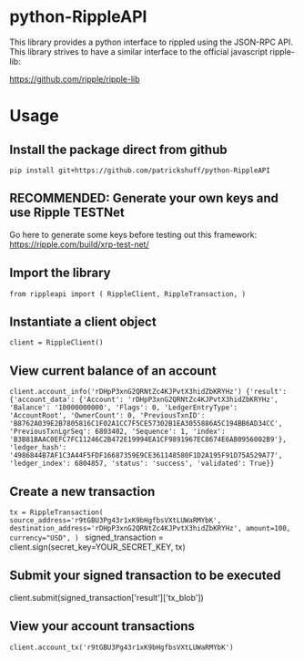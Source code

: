 # python-RippleAPI
This library provides a python interface to rippled using the JSON-RPC API.  This library strives to have a similar interface to the official javascript ripple-lib:

https://github.com/ripple/ripple-lib


# Usage
## Install the package direct from github
`pip install git+https://github.com/patrickshuff/python-RippleAPI`

## RECOMMENDED:  Generate your own keys and use Ripple TESTNet
Go here to generate some keys before testing out this framework:
https://ripple.com/build/xrp-test-net/

## Import the library
`from rippleapi import (
    RippleClient,
    RippleTransaction,
)
`
## Instantiate a client object
`client = RippleClient()`

## View current balance of an account
`client.account_info('rDHpP3xnG2QRNtZc4KJPvtX3hidZbKRYHz')
{'result': {'account_data': {'Account': 'rDHpP3xnG2QRNtZc4KJPvtX3hidZbKRYHz',
   'Balance': '10000000000',
   'Flags': 0,
   'LedgerEntryType': 'AccountRoot',
   'OwnerCount': 0,
   'PreviousTxnID': 'B8762A039E2B7805816C1F02A1CC7F5CE57302B1EA3055886A5C194BB6AD34CC',
   'PreviousTxnLgrSeq': 6803402,
   'Sequence': 1,
   'index': 'B3B81BAAC0EFC7FC11246C2B472E19994EA1CF9891967EC8674E6AB0956002B9'},
  'ledger_hash': '4986844B7AF1C3A44F5FDF16687359E9CE361148580F1D2A195F91D75A529A77',
  'ledger_index': 6804857,
  'status': 'success',
  'validated': True}}
`

## Create a new transaction
`tx = RippleTransaction(
    source_address='r9tGBU3Pg43r1xK9bHgfbsVXtLUWaRMYbK',
    destination_address='rDHpP3xnG2QRNtZc4KJPvtX3hidZbKRYHz',
    amount=100,
    currency="USD",
)
`
signed_transaction = client.sign(secret_key=YOUR_SECRET_KEY, tx)

## Submit your signed transaction to be executed
client.submit(signed_transaction['result']['tx_blob'])

## View your account transactions
`client.account_tx('r9tGBU3Pg43r1xK9bHgfbsVXtLUWaRMYbK')`
